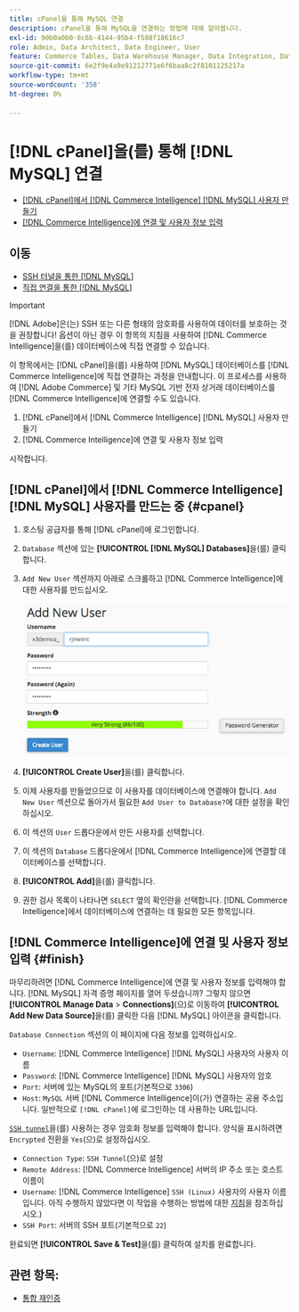```yaml
---
title: cPanel을 통해 MySQL 연결
description: cPanel을 통해 MySQL을 연결하는 방법에 대해 알아봅니다.
exl-id: 90b0a0b0-8c6b-4144-95b4-f588f18616c7
role: Admin, Data Architect, Data Engineer, User
feature: Commerce Tables, Data Warehouse Manager, Data Integration, Data Import/Export, SQL Report Builder
source-git-commit: 6e2f9e4a9e91212771e6f6baa8c2f8101125217a
workflow-type: tm+mt
source-wordcount: '358'
ht-degree: 0%

---
```


# [!DNL cPanel]을(를) 통해 [!DNL MySQL] 연결

* [ [!DNL cPanel]에서  [!DNL Commerce Intelligence] [!DNL MySQL] 사용자 만들기](#cpanel)
* [ [!DNL Commerce Intelligence]에 연결 및 사용자 정보 입력](#finish)

## 이동

* [SSH 터널을 통한 [!DNL MySQL]](../integrations/mysql-via-ssh-tunnel.md)
* [직접 연결을 통한 [!DNL MySQL]](../integrations/mysql-via-a-direct-connection.md)

>[!IMPORTANT]
>
>[!DNL Adobe]은(는) SSH 또는 다른 형태의 암호화를 사용하여 데이터를 보호하는 것을 권장합니다! 옵션이 아닌 경우 이 항목의 지침을 사용하여 [!DNL Commerce Intelligence]을(를) 데이터베이스에 직접 연결할 수 있습니다.

이 항목에서는 [!DNL cPanel]을(를) 사용하여 [!DNL MySQL] 데이터베이스를 [!DNL Commerce Intelligence]에 직접 연결하는 과정을 안내합니다. 이 프로세스를 사용하여 [!DNL Adobe Commerce] 및 기타 MySQL 기반 전자 상거래 데이터베이스를 [!DNL Commerce Intelligence]에 연결할 수도 있습니다.

1. [!DNL cPanel]에서 [!DNL Commerce Intelligence] [!DNL MySQL] 사용자 만들기
1. [!DNL Commerce Intelligence]에 연결 및 사용자 정보 입력

시작합니다.

## [!DNL cPanel]에서 [!DNL Commerce Intelligence] [!DNL MySQL] 사용자를 만드는 중 {#cpanel}

1. 호스팅 공급자를 통해 [!DNL cPanel]에 로그인합니다.
1. `Database` 섹션에 있는 **[!UICONTROL [!DNL MySQL] Databases]**&#x200B;을(를) 클릭합니다.
1. `Add New User` 섹션까지 아래로 스크롤하고 [!DNL Commerce Intelligence]에 대한 사용자를 만드십시오.

   ![](../../../assets/create-mbi-mysql-user-cpanel.png)

1. **[!UICONTROL Create User]**&#x200B;을(를) 클릭합니다.
1. 이제 사용자를 만들었으므로 이 사용자를 데이터베이스에 연결해야 합니다. `Add New User` 섹션으로 돌아가서 필요한 `Add User to Database?`에 대한 설정을 확인하십시오.
1. 이 섹션의 `User` 드롭다운에서 만든 사용자를 선택합니다.
1. 이 섹션의 `Database` 드롭다운에서 [!DNL Commerce Intelligence]에 연결할 데이터베이스를 선택합니다.
1. **[!UICONTROL Add]**&#x200B;을(를) 클릭합니다.
1. 권한 검사 목록이 나타나면 `SELECT` 옆의 확인란을 선택합니다. [!DNL Commerce Intelligence]에서 데이터베이스에 연결하는 데 필요한 모든 항목입니다.

## [!DNL Commerce Intelligence]에 연결 및 사용자 정보 입력 {#finish}

마무리하려면 [!DNL Commerce Intelligence]에 연결 및 사용자 정보를 입력해야 합니다. [!DNL MySQL] 자격 증명 페이지를 열어 두셨습니까? 그렇지 않으면 **[!UICONTROL Manage Data** > **Connections]**(으)로 이동하여 **[!UICONTROL Add New Data Source]**&#x200B;을(를) 클릭한 다음 [!DNL MySQL] 아이콘을 클릭합니다.

`Database Connection` 섹션의 이 페이지에 다음 정보를 입력하십시오.

* `Username`: [!DNL Commerce Intelligence] [!DNL MySQL] 사용자의 사용자 이름
* `Password`: [!DNL Commerce Intelligence] [!DNL MySQL] 사용자의 암호
* `Port`: 서버에 있는 MySQL의 포트(기본적으로 `3306`)
* `Host`: `MySQL` 서버 [!DNL Commerce Intelligence]이(가) 연결하는 공용 주소입니다. 일반적으로 `[!DNL cPanel]`에 로그인하는 데 사용하는 URL입니다.

[`SSH tunnel`](../integrations/mysql-via-ssh-tunnel.md)을(를) 사용하는 경우 암호화 정보를 입력해야 합니다. 양식을 표시하려면 `Encrypted` 전환을 `Yes`(으)로 설정하십시오.

* `Connection Type`: `SSH Tunnel`(으)로 설정
* `Remote Address`: [!DNL Commerce Intelligence] 서버의 IP 주소 또는 호스트 이름이
* `Username`: [!DNL Commerce Intelligence] `SSH (Linux)` 사용자의 사용자 이름입니다. 아직 수행하지 않았다면 이 작업을 수행하는 방법에 대한 [지침](../../../data-analyst/importing-data/integrations/mysql-via-ssh-tunnel.md)을 참조하십시오.)
* `SSH Port`: 서버의 SSH 포트(기본적으로 `22`)

완료되면 **[!UICONTROL Save & Test]**&#x200B;을(를) 클릭하여 설치를 완료합니다.

## 관련 항목:

* [통합 재인증](https://experienceleague.adobe.com/docs/commerce-knowledge-base/kb/how-to/mbi-reauthenticating-integrations.html?lang=ko)
